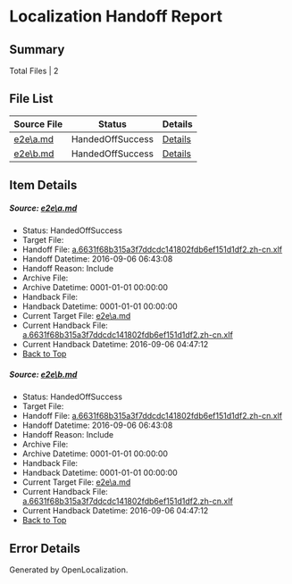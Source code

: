 # <a name='report-top'></a> Localization Handoff Report

## Summary
 Total Files | 2

## File List
 Source File | Status | Details 
 ----------- | ------ | ------- 
 [e2e\a.md](https://github.com/OpenLocalizationTestOrg/ol-test0/blob/e8bb685aed9d0c724014778381bc99ac3cc09cde/e2e/a.md) | HandedOffSuccess | [Details](#b1e947a9ad825aaaa66546cf1a029882f2260c731)
 [e2e\b.md](https://github.com/OpenLocalizationTestOrg/ol-test0/blob/e8bb685aed9d0c724014778381bc99ac3cc09cde/e2e/b.md) | HandedOffSuccess | [Details](#b1e947a9ad825aaaa66546cf1a029882f2260c732)

## Item Details
##### <a name='b1e947a9ad825aaaa66546cf1a029882f2260c731'></a> Source: [e2e\a.md](https://github.com/OpenLocalizationTestOrg/ol-test0/blob/e8bb685aed9d0c724014778381bc99ac3cc09cde/e2e/a.md)
* Status: HandedOffSuccess
* Target File: 
* Handoff File: [a.6631f68b315a3f7ddcdc141802fdb6ef151d1df2.zh-cn.xlf](https://github.com/OpenLocalizationTestOrg/ol-test0-handoff/blob/50082973f8bb43b0de5e6a79ed3f59a4edd67417/ol-handoff/OpenLocalizationTestOrg/ol-test0-zhcn/ci/ht/a.6631f68b315a3f7ddcdc141802fdb6ef151d1df2.zh-cn.xlf)
* Handoff Datetime: 2016-09-06 06:43:08
* Handoff Reason: Include
* Archive File: 
* Archive Datetime: 0001-01-01 00:00:00
* Handback File: 
* Handback Datetime: 0001-01-01 00:00:00
* Current Target File: [e2e\a.md](https://github.com/OpenLocalizationTestOrg/ol-test0-zhcn/blob/6c9fea8a01fedc8272bb164147cf1610abbcf0c5/e2e/a.md)
* Current Handback File: [a.6631f68b315a3f7ddcdc141802fdb6ef151d1df2.zh-cn.xlf](https://github.com/OpenLocalizationTestOrg/ol-test0-handback/blob/2f4bbd253c1c9bbd810b48fc52c8946c5b961f34/ol-handback/OpenLocalizationTestOrg/ol-test0-zhcn/ci/ht/a.6631f68b315a3f7ddcdc141802fdb6ef151d1df2.zh-cn.xlf)
* Current Handback Datetime: 2016-09-06 04:47:12
* [Back to Top](#report-top)

##### <a name='b1e947a9ad825aaaa66546cf1a029882f2260c732'></a> Source: [e2e\b.md](https://github.com/OpenLocalizationTestOrg/ol-test0/blob/e8bb685aed9d0c724014778381bc99ac3cc09cde/e2e/b.md)
* Status: HandedOffSuccess
* Target File: 
* Handoff File: [a.6631f68b315a3f7ddcdc141802fdb6ef151d1df2.zh-cn.xlf](https://github.com/OpenLocalizationTestOrg/ol-test0-handoff/blob/50082973f8bb43b0de5e6a79ed3f59a4edd67417/ol-handoff/OpenLocalizationTestOrg/ol-test0-zhcn/ci/ht/a.6631f68b315a3f7ddcdc141802fdb6ef151d1df2.zh-cn.xlf)
* Handoff Datetime: 2016-09-06 06:43:08
* Handoff Reason: Include
* Archive File: 
* Archive Datetime: 0001-01-01 00:00:00
* Handback File: 
* Handback Datetime: 0001-01-01 00:00:00
* Current Target File: [e2e\a.md](https://github.com/OpenLocalizationTestOrg/ol-test0-zhcn/blob/6c9fea8a01fedc8272bb164147cf1610abbcf0c5/e2e/a.md)
* Current Handback File: [a.6631f68b315a3f7ddcdc141802fdb6ef151d1df2.zh-cn.xlf](https://github.com/OpenLocalizationTestOrg/ol-test0-handback/blob/2f4bbd253c1c9bbd810b48fc52c8946c5b961f34/ol-handback/OpenLocalizationTestOrg/ol-test0-zhcn/ci/ht/a.6631f68b315a3f7ddcdc141802fdb6ef151d1df2.zh-cn.xlf)
* Current Handback Datetime: 2016-09-06 04:47:12
* [Back to Top](#report-top)


## Error Details

Generated by OpenLocalization.
